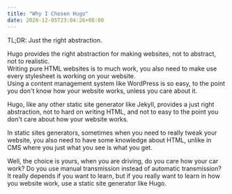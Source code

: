 ```yaml
---
title: "Why I Chosen Hugo"
date: 2020-12-05T23:04:26+08:00
---
```

TL;DR: Just the right abstraction.

Hugo provides the right abstraction for making websites, not to abstract, not to realistic.\
Writing pure HTML websites is to much work, you also need to make use every stylesheet is working on your website.\
Using a content management system like WordPress is so easy, to the point you don't know how your website works, unless you care about it.

Hugo, like any other static site generator like Jekyll, provides a just right abstraction, not to hard on writing HTML, and not to easy to the point you don't care about how your website works.

In static sites generators, sometimes when you need to really tweak your website, you also need to have some knowledge about HTML, unlike in CMS where you just what you see is what you get.

Well, the choice is yours, when you are driving, do you care how your car work? Do you use manual transmission instead of automatic transmission? It really depends if you want to learn, but if you really want to learn in how you website work, use a static site generator like Hugo.